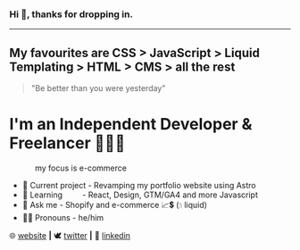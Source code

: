 ### Hi 👋, thanks for dropping in. 
---



## My favourites are CSS > JavaScript > Liquid Templating > HTML > CMS > all the rest 

> "Be better than you were yesterday"

# I'm an Independent Developer & Freelancer 👨🏽‍💻
&emsp;&emsp;&emsp; my focus is e-commerce

- 🔭 Current project - Revamping my portfolio website using Astro 
- 🌱 Learning &emsp;&emsp; - React, Design, GTM/GA4 and more Javascript
- 💬 Ask me          - Shopify and e-commerce 📈💲 (💧 liquid)
- 🤵🏽 Pronouns        - he/him

🌐 [website][website] **|**
🕊 [twitter][twitter] **|**
👔 [linkedin][linkedin]

[website]: https://nardu.info
[twitter]: https://twitter.com/NarduInfo
[linkedin]: https://www.linkedin.com/in/nardu-malherbe-6016b615/
